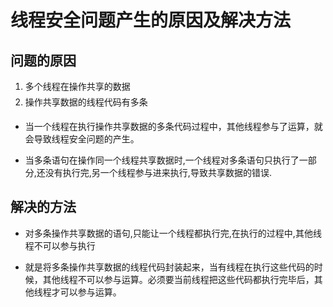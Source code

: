 # 线程安全问题产生的原因及解决方法

## 问题的原因
1. 多个线程在操作共享的数据
2. 操作共享数据的线程代码有多条

- 当一个线程在执行操作共享数据的多条代码过程中，其他线程参与了运算，就会导致线程安全问题的产生。

- 当多条语句在操作同一个线程共享数据时,一个线程对多条语句只执行了一部分,还没有执行完,另一个线程参与进来执行,导致共享数据的错误.

##  解决的方法

- 对多条操作共享数据的语句,只能让一个线程都执行完,在执行的过程中,其他线程不可以参与执行

- 就是将多条操作共享数据的线程代码封装起来，当有线程在执行这些代码的时候，其他线程不可以参与运算。必须要当前线程把这些代码都执行完毕后，其他线程才可以参与运算。

